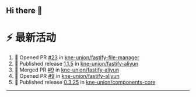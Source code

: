 ## Hi there 👋

<!--

**Here are some ideas to get you started:**

🙋‍♀️ A short introduction - what is your organization all about?
🌈 Contribution guidelines - how can the community get involved?
👩‍💻 Useful resources - where can the community find your docs? Is there anything else the community should know?
🍿 Fun facts - what does your team eat for breakfast?
🧙 Remember, you can do mighty things with the power of [Markdown](https://docs.github.com/github/writing-on-github/getting-started-with-writing-and-formatting-on-github/basic-writing-and-formatting-syntax)
-->


# ⚡ 最新活动

<!--START_SECTION:activity-->
1. 💪 Opened PR [#23](https://github.com/kne-union/fastify-file-manager/pull/23) in [kne-union/fastify-file-manager](https://github.com/kne-union/fastify-file-manager)
2. 🚀 Published release [1.1.5](https://github.com/kne-union/fastify-aliyun/releases/tag/1.1.5) in [kne-union/fastify-aliyun](https://github.com/kne-union/fastify-aliyun)
3. 🎉 Merged PR [#9](https://github.com/kne-union/fastify-aliyun/pull/9) in [kne-union/fastify-aliyun](https://github.com/kne-union/fastify-aliyun)
4. 💪 Opened PR [#9](https://github.com/kne-union/fastify-aliyun/pull/9) in [kne-union/fastify-aliyun](https://github.com/kne-union/fastify-aliyun)
5. 🚀 Published release [0.3.25](https://github.com/kne-union/components-core/releases/tag/0.3.25) in [kne-union/components-core](https://github.com/kne-union/components-core)
<!--END_SECTION:activity-->

---

